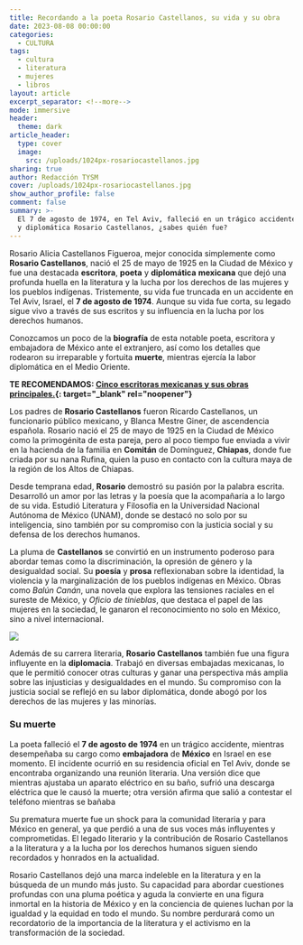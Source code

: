 ```yaml
---
title: Recordando a la poeta Rosario Castellanos, su vida y su obra
date: 2023-08-08 00:00:00
categories:
  - CULTURA
tags:
  - cultura
  - literatura
  - mujeres
  - libros
layout: article
excerpt_separator: <!--more-->
mode: immersive
header:
  theme: dark
article_header:
  type: cover
  image:
    src: /uploads/1024px-rosariocastellanos.jpg
sharing: true
author: Redacción TYSM
cover: /uploads/1024px-rosariocastellanos.jpg
show_author_profile: false
comment: false
summary: >-
  El 7 de agosto de 1974, en Tel Aviv, falleció en un trágico accidente la poeta
  y diplomática Rosario Castellanos, ¿sabes quién fue?
---
```

Rosario Alicia Castellanos Figueroa, mejor conocida simplemente como **Rosario Castellanos**, nació el 25 de mayo de 1925 en la Ciudad de México y fue una destacada **escritora**, **poeta** y **diplomática** **mexicana** que dejó una profunda huella en la literatura y la lucha por los derechos de las mujeres y los pueblos indígenas. Tristemente, su vida fue truncada en un accidente en Tel Aviv, Israel, el **7 de agosto de 1974**. Aunque su vida fue corta, su legado sigue vivo a través de sus escritos y su influencia en la lucha por los derechos humanos.

Conozcamos un poco de la **biografía** de esta notable poeta, escritora y embajadora de México ante el extranjero, así como los detalles que rodearon su irreparable y fortuita **muerte**, mientras ejercía la labor diplomática en el Medio Oriente.

**TE RECOMENDAMOS: [Cinco escritoras mexicanas y sus obras principales.](https://blog.tonoysumariachi.com/cultura/2022/10/05/cinco-escritoras-mexicanas-del-siglo-xx-y-sus-obras-principales.html){: target="_blank" rel="noopener"}**

Los padres de **Rosario Castellanos** fueron Ricardo Castellanos, un funcionario público mexicano, y Blanca Mestre Giner, de ascendencia española. Rosario nació el 25 de mayo de 1925 en la Ciudad de México como la primogénita de esta pareja, pero al poco tiempo fue enviada a vivir en la hacienda de la familia en **Comitán** de Domínguez, **Chiapas**, donde fue criada por su nana Rufina, quien la puso en contacto con la cultura maya de la región de los Altos de Chiapas.

Desde temprana edad, **Rosario** demostró su pasión por la palabra escrita. Desarrolló un amor por las letras y la poesía que la acompañaría a lo largo de su vida. Estudió Literatura y Filosofía en la Universidad Nacional Autónoma de México (UNAM), donde se destacó no solo por su inteligencia, sino también por su compromiso con la justicia social y su defensa de los derechos humanos.

La pluma de **Castellanos** se convirtió en un instrumento poderoso para abordar temas como la discriminación, la opresión de género y la desigualdad social. Su **poesía** y **prosa** reflexionaban sobre la identidad, la violencia y la marginalización de los pueblos indígenas en México. Obras como *Balún Canán*, una novela que explora las tensiones raciales en el sureste de México, y *Oficio de tinieblas*, que destaca el papel de las mujeres en la sociedad, le ganaron el reconocimiento no solo en México, sino a nivel internacional.

![](https://upload.wikimedia.org/wikipedia/commons/8/81/Rosario_Castellanos_conversa_sentada_tras_un_escritorio%2C_retrato.png)

Además de su carrera literaria, **Rosario Castellanos** también fue una figura influyente en la **diplomacia**. Trabajó en diversas embajadas mexicanas, lo que le permitió conocer otras culturas y ganar una perspectiva más amplia sobre las injusticias y desigualdades en el mundo. Su compromiso con la justicia social se reflejó en su labor diplomática, donde abogó por los derechos de las mujeres y las minorías.

### Su muerte

La poeta falleció el **7 de agosto de 1974** en un trágico accidente, mientras desempeñaba su cargo como **embajadora** de **México** en Israel en ese momento. El incidente ocurrió en su residencia oficial en Tel Aviv, donde se encontraba organizando una reunión literaria. Una versión dice que mientras ajustaba un aparato eléctrico en su baño, sufrió una descarga eléctrica que le causó la muerte; otra versión afirma que salió a contestar el teléfono mientras se bañaba

Su prematura muerte fue un shock para la comunidad literaria y para México en general, ya que perdió a una de sus voces más influyentes y comprometidas. El legado literario y la contribución de Rosario Castellanos a la literatura y a la lucha por los derechos humanos siguen siendo recordados y honrados en la actualidad.

Rosario Castellanos dejó una marca indeleble en la literatura y en la búsqueda de un mundo más justo. Su capacidad para abordar cuestiones profundas con una pluma poética y aguda la convierte en una figura inmortal en la historia de México y en la conciencia de quienes luchan por la igualdad y la equidad en todo el mundo. Su nombre perdurará como un recordatorio de la importancia de la literatura y el activismo en la transformación de la sociedad.